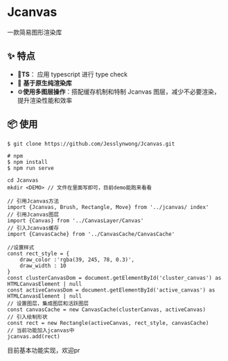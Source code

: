# Jcanvas
一款简易图形渲染库

## ✨ 特点

- 💎**TS**： 应用 typescript 进行 type check
- 🚀 **基于原生纯渲染库** 
- ⚙️**使用多图层操作**：搭配缓存机制和特制 Jcanvas 图层，减少不必要渲染，提升渲染性能和效率

## 📦 使用

```
$ git clone https://github.com/Jesslynwong/Jcanvas.git

# npm 
$ npm install
$ npm run serve

cd Jcanvas
mkdir <DEMO> // 文件在里面写即可，目前demo能跑来看看 
```

```
// 引用Jcanvas方法
import {Jcanvas, Brush, Rectangle, Move} from '../jcanvas/ index'
// 引用Jcanvas图层
import {Canvas} from '../CanvasLayer/Canvas'
// 引入Jcanvas缓存
import {CanvasCache} from '../CanvasCache/CanvasCache'

//设置样式
const rect_style = {
    draw_color :'rgba(39, 245, 78, 0.3)',
    draw_width : 10
}
const clusterCanvasDom = document.getElementById('cluster_canvas') as HTMLCanvasElement | null
const activeCanvasDom = document.getElementById('active_canvas') as HTMLCanvasElement | null
// 设置图层，集成图层和活跃图层
const canvasCache = new CanvasCache(clusterCanvas, activeCanvas)
// 引入绘制形状
const rect = new Rectangle(activeCanvas, rect_style, canvasCache)
// 当前功能加入jcanvas中
jcanvas.add(rect)  
```

目前基本功能实现，欢迎pr

